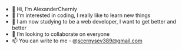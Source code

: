 - 👋 Hi, I’m AlexanderCherniy
- 👀 I'm interested in coding, I really like to learn new things
- 🌱 I am now studying to be a web developer, I want to get better and better
- 💞️ I’m looking to collaborate on everyone
- 📫 You can write to me - @scernysev389@gmail.com
